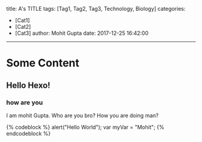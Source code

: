 title: A's TITLE
tags: [Tag1, Tag2, Tag3, Technology, Biology]
categories:
  - [Cat1]
  - [Cat2]
  - [Cat3]
author: Mohit Gupta
date: 2017-12-25 16:42:00
---
# Some Content
## Hello Hexo!
### how are you
I am mohit Gupta. Who are you bro? How you are doing man?

{% codeblock %}
    alert("Hello World");
    var myVar = "Mohit";
{% endcodeblock %}